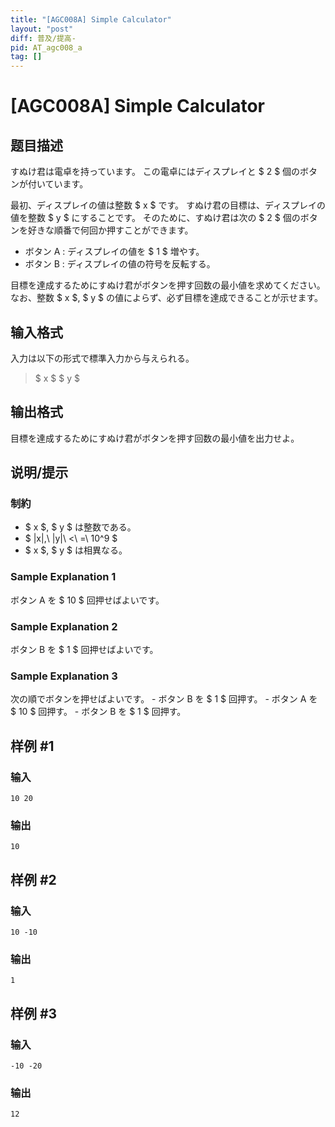 ```yaml
---
title: "[AGC008A] Simple Calculator"
layout: "post"
diff: 普及/提高-
pid: AT_agc008_a
tag: []
---
```


# [AGC008A] Simple Calculator

## 题目描述

[problemUrl]: https://atcoder.jp/contests/agc008/tasks/agc008_a

すぬけ君は電卓を持っています。 この電卓にはディスプレイと $ 2 $ 個のボタンが付いています。

最初、ディスプレイの値は整数 $ x $ です。 すぬけ君の目標は、ディスプレイの値を整数 $ y $ にすることです。 そのために、すぬけ君は次の $ 2 $ 個のボタンを好きな順番で何回か押すことができます。

- ボタン A : ディスプレイの値を $ 1 $ 増やす。
- ボタン B : ディスプレイの値の符号を反転する。

目標を達成するためにすぬけ君がボタンを押す回数の最小値を求めてください。 なお、整数 $ x $, $ y $ の値によらず、必ず目標を達成できることが示せます。

## 输入格式

入力は以下の形式で標準入力から与えられる。

> $ x $ $ y $

## 输出格式

目標を達成するためにすぬけ君がボタンを押す回数の最小値を出力せよ。

## 说明/提示

### 制約

- $ x $, $ y $ は整数である。
- $ |x|,\ |y|\ <\ =\ 10^9 $
- $ x $, $ y $ は相異なる。

### Sample Explanation 1

ボタン A を $ 10 $ 回押せばよいです。

### Sample Explanation 2

ボタン B を $ 1 $ 回押せばよいです。

### Sample Explanation 3

次の順でボタンを押せばよいです。 - ボタン B を $ 1 $ 回押す。 - ボタン A を $ 10 $ 回押す。 - ボタン B を $ 1 $ 回押す。

## 样例 #1

### 输入

```
10 20
```

### 输出

```
10
```

## 样例 #2

### 输入

```
10 -10
```

### 输出

```
1
```

## 样例 #3

### 输入

```
-10 -20
```

### 输出

```
12
```

